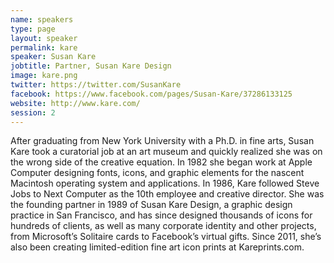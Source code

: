 ```yaml
---
name: speakers
type: page
layout: speaker
permalink: kare
speaker: Susan Kare
jobtitle: Partner, Susan Kare Design
image: kare.png
twitter: https://twitter.com/SusanKare
facebook: https://www.facebook.com/pages/Susan-Kare/37286133125
website: http://www.kare.com/
session: 2
---
```

After graduating from New York University with a Ph.D. in fine arts, Susan Kare took a curatorial job at an art museum and quickly realized she was on the wrong side of the creative equation. In 1982 she began work at Apple Computer designing fonts, icons, and graphic elements for the nascent Macintosh operating system and applications. In 1986, Kare followed Steve Jobs to Next Computer as the 10th employee and creative director. She was the founding partner in 1989 of Susan Kare Design, a graphic design practice in San Francisco, and has since designed thousands of icons for hundreds of clients, as well as many corporate identity and other projects, from Microsoft’s Solitaire cards to Facebook’s virtual gifts. Since 2011, she’s also been creating limited-edition fine art icon prints at Kareprints.com.
